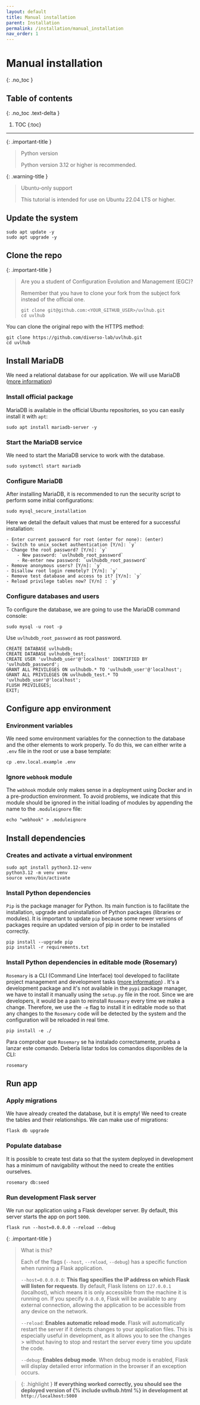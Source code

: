 ```yaml
---
layout: default
title: Manual installation
parent: Installation
permalink: /installation/manual_installation
nav_order: 1
---
```


# Manual installation
{: .no_toc }

## Table of contents
{: .no_toc .text-delta }

1. TOC
{:toc}

---

{: .important-title }
> <i class="fa-brands fa-python"></i> Python version
>
> Python version 3.12 or higher is recommended.

{: .warning-title }
> <i class="fa-brands fa-ubuntu"></i> Ubuntu-only support
>
> This tutorial is intended for use on Ubuntu 22.04 LTS or higher.

## Update the system

```
sudo apt update -y
sudo apt upgrade -y
```

## Clone the repo

{: .important-title }
> <i class="fa-solid fa-graduation-cap"></i> Are you a student of Configuration Evolution and Management (EGC)?
>
> Remember that you have to clone your fork from the subject fork instead of the official one.
> ```
> git clone git@github.com:<YOUR_GITHUB_USER>/uvlhub.git
> cd uvlhub
> ```

You can clone the original repo with the HTTPS method:

```
git clone https://github.com/diverso-lab/uvlhub.git
cd uvlhub
```

## Install MariaDB

We need a relational database for our application. We will use MariaDB ([more information](https://mariadb.org/ "Title")) 

### Install official package

MariaDB is available in the official Ubuntu repositories, so you can easily install it with `apt`:

```
sudo apt install mariadb-server -y
```

### Start the MariaDB service

We need to start the MariaDB service to work with the database.

```
sudo systemctl start mariadb
```

### Configure MariaDB

After installing MariaDB, it is recommended to run the security script to perform some initial configurations:

```
sudo mysql_secure_installation
```

Here we detail the default values that must be entered for a successful installation:

```
- Enter current password for root (enter for none): (enter)
- Switch to unix_socket authentication [Y/n]: `y`
- Change the root password? [Y/n]: `y`
    - New password: `uvlhubdb_root_password`
    - Re-enter new password: `uvlhubdb_root_password`
- Remove anonymous users? [Y/n]: `y`
- Disallow root login remotely? [Y/n]: `y` 
- Remove test database and access to it? [Y/n]: `y`
- Reload privilege tables now? [Y/n] : `y`
```

###  Configure databases and users

To configure the database, we are going to use the MariaDB command console:

```
sudo mysql -u root -p
```

Use `uvlhubdb_root_password` as root password.

```
CREATE DATABASE uvlhubdb;
CREATE DATABASE uvlhubdb_test;
CREATE USER 'uvlhubdb_user'@'localhost' IDENTIFIED BY 'uvlhubdb_password';
GRANT ALL PRIVILEGES ON uvlhubdb.* TO 'uvlhubdb_user'@'localhost';
GRANT ALL PRIVILEGES ON uvlhubdb_test.* TO 'uvlhubdb_user'@'localhost';
FLUSH PRIVILEGES;
EXIT;
```

## Configure app environment

### Environment variables

We need some environment variables for the connection to the database and the other elements to work properly. 
To do this, we can either write a `.env` file in the root or use a base template:

```
cp .env.local.example .env
```

### Ignore `webhook` module

The `webhook` module only makes sense in a deployment using Docker and in a pre-production environment. To avoid problems, we indicate that this module should be
ignored in the initial loading of modules by appending the name to the `.moduleignore` file:

```
echo "webhook" > .moduleignore
``` 

## Install dependencies

### Creates and activate a virtual environment

```
sudo apt install python3.12-venv
python3.12 -m venv venv
source venv/bin/activate
```

### Install Python dependencies

`Pip` is the package manager for Python. Its main function is to facilitate the installation, upgrade and uninstallation of Python packages (libraries or modules). It is important to update `pip` because some newer versions of packages require an updated version of pip in order to be installed correctly.

```
pip install --upgrade pip
pip install -r requirements.txt
```

### Install Python dependencies in editable mode (Rosemary)

`Rosemary` is a CLI (Command Line Interface) tool developed to facilitate project management and development tasks ([more information](/rosemary/ "Title")) . It's a development package and it's not available in the `pypi` package manager, we have to install it manually using the `setup.py` file in the root. 
Since we are developers, it would be a pain to reinstall `Rosemary` every time we make a change. Therefore, we use the `-e` flag to install it in editable mode so that any changes to the `Rosemary` code will be detected by the system and the configuration will be reloaded in real time.

```
pip install -e ./
```

Para comprobar que `Rosemary` se ha instalado correctamente, prueba a lanzar este comando. Debería listar todos los comandos disponibles de la CLI:

```
rosemary
```

## Run app



### Apply migrations

We have already created the database, but it is empty! We need to create the tables and their relationships. We can make use of migrations:

```
flask db upgrade
```

### Populate database

It is possible to create test data so that the system deployed in development has a minimum of navigability without the need to create the entities ourselves.

```
rosemary db:seed
```

### Run development Flask server

We run our application using a Flask developer server. By default, this server starts the app on port `5000`. 

```
flask run --host=0.0.0.0 --reload --debug
```

{: .important-title }
> <i class="fa-solid fa-book"></i> What is this?
>
>Each of the flags (`--host`, `--reload`, `--debug`) has a specific function when running a Flask application.
>
>`--host=0.0.0.0.0`: **This flag specifies the IP address on which Flask will listen for requests**. By default, Flask listens on `127.0.0.1` (localhost), which means it is only accessible from the machine it is running on. 
>If you specify `0.0.0.0`, Flask will be available to any external connection, allowing the application to be accessible from any device on the network.
>
>`--reload`: **Enables automatic reload mode**. Flask will automatically restart the server if it detects changes to your application files. This is especially useful in development, as it allows you to see the changes > without having to stop and restart the server every time you update the code.
>
>`--debug`: **Enables debug mode**. When debug mode is enabled, Flask will display detailed error information in the browser if an exception occurs.

> {: .highlight }
  **If everything worked correctly, you should see the deployed version of {% include uvlhub.html %} in development at `http://localhost:5000`**